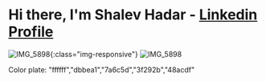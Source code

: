 # Hi there, I'm Shalev Hadar - [Linkedin Profile](https://www.linkedin.com/in/shalev-hadar-30703b144/)

![IMG_5898](https://user-images.githubusercontent.com/76647060/148210836-29983288-e5e7-4754-8fd5-f6191fef29fb.PNG){:class="img-responsive"}
![IMG_5898](https://user-images.githubusercontent.com/76647060/148210836-29983288-e5e7-4754-8fd5-f6191fef29fb.PNG)


Color plate: "ffffff","dbbea1","7a6c5d","3f292b","48acdf"
